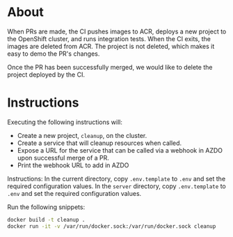 # About
When PRs are made, the CI pushes images to ACR, deploys a new project to the OpenShift cluster, and runs integration tests. When the CI exits, the images are deleted from ACR. The project is not deleted, which makes it easy to demo the PR's changes.

Once the PR has been successfully merged, we would like to delete the project deployed by the CI.

# Instructions
Executing the following instructions will:
- Create a new project, `cleanup`, on the cluster.
- Create a service that will cleanup resources when called.
- Expose a URL for the service that can be called via a webhook in AZDO upon successful merge of a PR.
- Print the webhook URL to add in AZDO

Instructions:
In the current directory, copy `.env.template` to `.env` and set the required configuration values.
In the `server` directory, copy `.env.template` to `.env` and set the required configuration values.

Run the following snippets:

```bash
docker build -t cleanup .
docker run -it -v /var/run/docker.sock:/var/run/docker.sock cleanup
```
